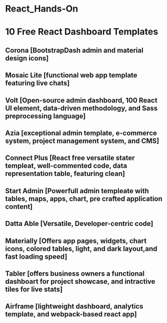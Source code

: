 # React_Hands-On

# 10 Free React Dashboard Templates

## Corona [BootstrapDash admin and material design icons]
## Mosaic Lite [functional web app template featuring live chats]
## Volt [Open-source admin dashboard, 100 React UI element, data-driven methodology, and Sass preprocessing language]
## Azia [exceptional admin template, e-commerce system, project management system, and CMS]
## Connect Plus [React free versatile stater templeat, well-commented code, data representation table, featuring clean]
## Start Admin [Powerfull admin templeate with tables, maps, apps, chart, pre crafted application content]
## Datta Able [Versatile, Developer-centric code]
## Materially [Offers app pages, widgets, chart icons, colored tables, light, and dark layout,and fast loading speed]
## Tabler [offers business owners a functional dashboart for project showcase, and intractive tiles for live stats]
## Airframe [lightweight dashboard, analytics template, and webpack-based react app]
